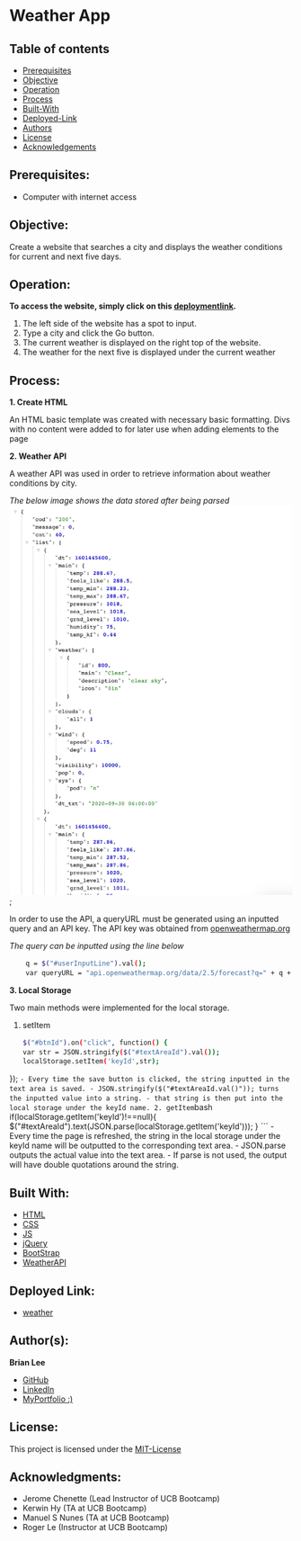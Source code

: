 # Weather App
## Table of contents
* [Prerequisites](https://github.com/brianjunhyuplee/weather#prerequisites)
* [Objective](https://github.com/brianjunhyuplee/weather#objective)
* [Operation](https://github.com/brianjunhyuplee/weather#operation)
* [Process](https://github.com/brianjunhyuplee/weather#process)
* [Built-With](https://github.com/brianjunhyuplee/weather#built-with)
* [Deployed-Link](https://github.com/brianjunhyuplee/weather#deployed-link)
* [Authors](https://github.com/brianjunhyuplee/weather#authors)
* [License](https://github.com/brianjunhyuplee/weather#license)
* [Acknowledgements](https://github.com/brianjunhyuplee/weather#acknowledgments)
## Prerequisites:
* Computer with internet access
## Objective: 

Create a website that searches a city and displays the weather conditions for current and next five days.


## Operation:

**To access the website, simply click on this [deploymentlink](https://brianjunhyuplee.github.io/weather/).**

1. The left side of the website has a spot to input.
2. Type a city and click the Go button.
3. The current weather is displayed on the right top of the website.
4. The weather for the next five is displayed under the current weather


## Process:
**1.  Create HTML** 

An HTML basic template was created with necessary basic formatting. Divs with no content were added to for later use when adding elements to the page

**2.  Weather API**

A weather API was used in order to retrieve information about weather conditions by city. 

*The below image shows the data stored after being parsed*
![Image of API](assets/images/json.png);

In order to use the API, a queryURL must be generated using an inputted query and an API key. The API key was obtained from [openweathermap.org](https://openweathermap.org/)

*The query can be inputted using the line below*
```bash
    q = $("#userInputLine").val();
    var queryURL = "api.openweathermap.org/data/2.5/forecast?q=" + q + "&" + apikey;
```


**3.  Local Storage**

Two main methods were implemented for the local storage.
1. setItem
     ```bash
    $("#btnId").on("click", function() {
    var str = JSON.stringify($("#textAreaId").val());
    localStorage.setItem('keyId',str);
  });
    ```
    - Every time the save button is clicked, the string inputted in the text area is saved.
    - JSON.stringify($("#textAreaId.val()")); turns the inputted value into a string.
    - that string is then put into the local storage under the keyId name.
2. getItem
    ```bash
    if(localStorage.getItem('keyId')!==null){
    $("#textAreaId").text(JSON.parse(localStorage.getItem('keyId')));
    }
    ```
    - Every time the page is refreshed, the string in the local storage under the keyId name will be outputted to the corresponding text area.
    - JSON.parse outputs the actual value into the text area.
        - If parse is not used, the output will have double quotations around the string.

## Built With:
* [HTML](https://developer.mozilla.org/en-US/docs/Web/HTML)
* [CSS](https://developer.mozilla.org/en-US/docs/Web/CSS)
* [JS]([https://developer.mozilla.org/en-US/docs/Web/JavaScript])
* [jQuery](https://developer.mozilla.org/en-US/docs/Glossary/jQuery)
* [BootStrap](https://developer.mozilla.org/en-US/docs/Archive/Add-ons/Bootstrapped_extensions)
* [WeatherAPI](https://openweathermap.org/forecast5)

## Deployed Link:
* [weather](https://brianjunhyuplee.github.io/weather/)

## Author(s):
**Brian Lee**
* [GitHub](https://github.com/brianjunhyuplee)
* [LinkedIn](https://www.linkedin.com/in/brian-lee-559208187/)
* [MyPortfolio :)](https://brianjunhyuplee.github.io/portfolio/)

## License:

This project is licensed under the [MIT-License](https://www.mit.edu/~amini/LICENSE.md)

## Acknowledgments:
* Jerome Chenette (Lead Instructor of UCB Bootcamp)
* Kerwin Hy (TA at UCB Bootcamp)
* Manuel S Nunes (TA at UCB Bootcamp)
* Roger Le (Instructor at UCB Bootcamp)
